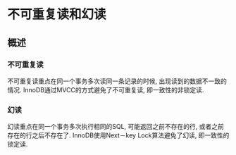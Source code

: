 # 不可重复读和幻读

## 概述

### 不可重复读

不可重复读重点在同一个事务多次读同一条记录的时候, 出现读到的数据不一致的情况. InnoDB通过MVCC的方式避免了不可重复读, 即一致性的非锁定读.

### 幻读

幻读重点在同一个事务多次执行相同的SQL, 可能返回之前不存在的行, 或者之前存在的行之后不存在了. InnoDB使用Next－key Lock算法避免了幻读, 即一致性的锁定读. 